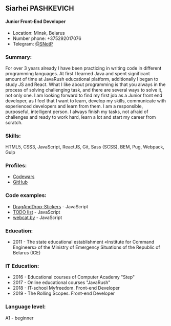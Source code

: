 ## Siarhei PASHKEVICH
#### Junior Front-End Developer

* Location: Minsk, Belarus
* Number phone: +375292017076
* Telegram: [@SNotP](https://t.me/SNotP)

### Summary:
For over 3 years already I have been practicing in writing code in different programming languages. At first I learned Java and spent significant amount of time at JavaRush educational platform, additionally I began to study JS and React. What I like about programming is that you always in the process of solving challenging task, and there are several ways to solve it, not only one. I am looking forward to find my first job as a Junior front end developer, as I feel that I want to learn, develop my skills, communicate with experienced developers and learn from them. I am a responsible, purposeful, intelligent person. I always finish my tasks, not afraid of challenges and ready to work hard, learn a lot and start my career from scratch.

### Skills:
HTML5, CSS3, JavaScript, ReactJS, Git, Sass (SCSS), BEM, Pug, Webpack, Gulp

### Profiles:
- [Codewars](https://www.codewars.com/users/zip2004zip)
- [GitHub](https://github.com/SBurnt)

### Code examples:
  - [DragAndDrop-Stickers](https://github.com/SBurnt/JS-DragAndDrop-Stickers) - JavaScript
  - [TODO list](https://github.com/SBurnt/dev-incubator-todo) - JavaScript
- [webcat.by](https://github.com/SBurnt/webcat-new-site) - JavaScript

### Education:
* 2011 - The state educational establishment «Institute for Command Engineers» of the Ministry of Emergency Situations of the Republic of Belarus (ICE)


### IT Education:
* 2016 - Educational courses of Computer Academy "Step"
* 2017 - Online educational courses "JavaRush"
* 2018 - IT-school Myfreedom. Front-end Developer
* 2019 - The Rolling Scopes. Front-end Developer

### Language level:
A1 - beginner
